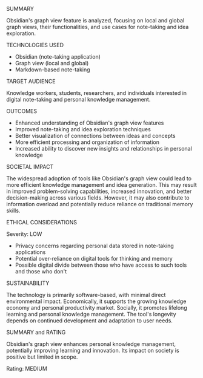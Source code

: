 SUMMARY

Obsidian's graph view feature is analyzed, focusing on local and global graph views, their functionalities, and use cases for note-taking and idea exploration.

TECHNOLOGIES USED

- Obsidian (note-taking application)
- Graph view (local and global)
- Markdown-based note-taking

TARGET AUDIENCE

Knowledge workers, students, researchers, and individuals interested in digital note-taking and personal knowledge management.

OUTCOMES

- Enhanced understanding of Obsidian's graph view features
- Improved note-taking and idea exploration techniques
- Better visualization of connections between ideas and concepts
- More efficient processing and organization of information
- Increased ability to discover new insights and relationships in personal knowledge

SOCIETAL IMPACT

The widespread adoption of tools like Obsidian's graph view could lead to more efficient knowledge management and idea generation. This may result in improved problem-solving capabilities, increased innovation, and better decision-making across various fields. However, it may also contribute to information overload and potentially reduce reliance on traditional memory skills.

ETHICAL CONSIDERATIONS

Severity: LOW

- Privacy concerns regarding personal data stored in note-taking applications
- Potential over-reliance on digital tools for thinking and memory
- Possible digital divide between those who have access to such tools and those who don't

SUSTAINABILITY

The technology is primarily software-based, with minimal direct environmental impact. Economically, it supports the growing knowledge economy and personal productivity market. Socially, it promotes lifelong learning and personal knowledge management. The tool's longevity depends on continued development and adaptation to user needs.

SUMMARY and RATING

Obsidian's graph view enhances personal knowledge management, potentially improving learning and innovation. Its impact on society is positive but limited in scope.

Rating: MEDIUM
